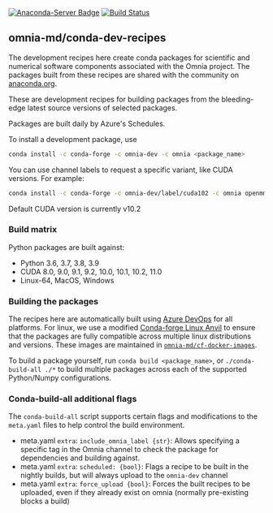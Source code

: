  [![Anaconda-Server Badge](https://anaconda.org/omnia-dev/openmm/badges/installer/conda.svg)](https://conda.anaconda.org/omnia-dev) [![Build Status](https://dev.azure.com/OmniaMD/conda-dev-recipes/_apis/build/status/omnia-md.conda-dev-recipes?branchName=master)](https://dev.azure.com/OmniaMD/conda-dev-recipes/_build/latest?definitionId=1&branchName=master)

omnia-md/conda-dev-recipes
--------------------------

The development recipes here create conda packages for scientific and numerical software
components associated with the Omnia project. The packages built from these
recipes are shared with the community on [anaconda.org](https://anaconda.org/omnia).

These are development recipes for building packages from the bleeding-edge latest source
versions of selected packages.

Packages are built daily by Azure's Schedules.

To install a development package, use

```bash
conda install -c conda-forge -c omnia-dev -c omnia <package_name>
```

You can use channel labels to request a specific variant, like CUDA versions. For example:

```bash
conda install -c conda-forge -c omnia-dev/label/cuda102 -c omnia openmm
```

Default CUDA version is currently v10.2

### Build matrix

Python packages are built against:

* Python 3.6, 3.7, 3.8, 3.9
* CUDA 8.0, 9.0, 9.1, 9.2, 10.0, 10.1, 10.2, 11.0
* Linux-64, MacOS, Windows

### Building the packages

The recipes here are automatically built using [Azure DevOps](https://azure.microsoft.com/en-us/services/devops/?cdn=disable)
for all platforms. For linux, we use a modified
[Conda-forge Linux Anvil](https://github.com/conda-forge/docker-images/tree/master/linux-anvil) to ensure that the
packages are fully compatible across multiple linux distributions and versions. These images are maintained in [`omnia-md/cf-docker-images`](https://github.com/omnia-md/cf-docker-images).

To build a package yourself, run `conda build <package_name>`, or
`./conda-build-all ./*` to build multiple packages across each of the
supported Python/Numpy configurations.

### Conda-build-all additional flags

The `conda-build-all` script supports certain flags and modifications to the `meta.yaml` files to help control the
build environment.

* meta.yaml `extra`: `include_omnia_label {str}`: Allows specifying a specific tag in the Omnia channel to check the package
    for dependencies and building against.
* meta.yaml `extra`: `scheduled: {bool}`: Flags a recipe to be built in the nightly builds, but will always upload to the `omnia-dev` channel
* meta.yaml `extra`: `force_upload {bool}`: Forces the built recipes to be uploaded, even if they already exist on omnia (normally pre-existing blocks a build)
